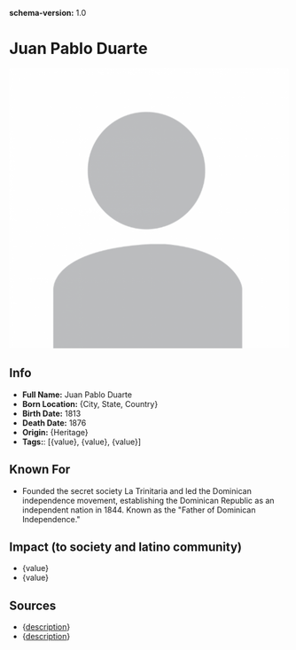 **schema-version:** 1.0
# Juan Pablo Duarte

![image description](images/person-image-template.png)

## Info
- **Full Name:** Juan Pablo Duarte
- **Born Location:** {City, State, Country}
- **Birth Date:** 1813
- **Death Date:** 1876
- **Origin:** {Heritage}  
- **Tags:**: [{value}, {value}, {value}]

## Known For
- Founded the secret society La Trinitaria and led the Dominican independence movement, establishing the Dominican Republic as an independent nation in 1844. Known as the "Father of Dominican Independence."

## Impact (to society and latino community)
- {value}
- {value}

## Sources
- {[description](link)}
- {[description](link)}